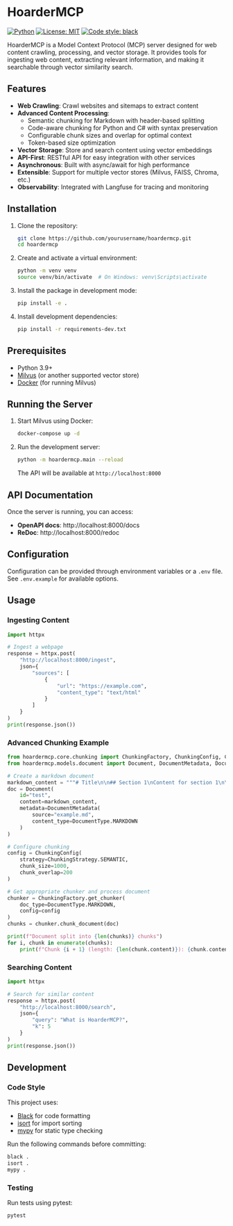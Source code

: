 # HoarderMCP

[![Python](https://img.shields.io/badge/python-3.9+-blue.svg)](https://www.python.org/downloads/)
[![License: MIT](https://img.shields.io/badge/License-MIT-yellow.svg)](https://opensource.org/licenses/MIT)
[![Code style: black](https://img.shields.io/badge/code%20style-black-000000.svg)](https://github.com/psf/black)

HoarderMCP is a Model Context Protocol (MCP) server designed for web content crawling, processing, and vector storage. It provides tools for ingesting web content, extracting relevant information, and making it searchable through vector similarity search.

## Features

- **Web Crawling**: Crawl websites and sitemaps to extract content
- **Advanced Content Processing**:
  - Semantic chunking for Markdown with header-based splitting
  - Code-aware chunking for Python and C# with syntax preservation
  - Configurable chunk sizes and overlap for optimal context
  - Token-based size optimization
- **Vector Storage**: Store and search content using vector embeddings
- **API-First**: RESTful API for easy integration with other services
- **Asynchronous**: Built with async/await for high performance
- **Extensible**: Support for multiple vector stores (Milvus, FAISS, Chroma, etc.)
- **Observability**: Integrated with Langfuse for tracing and monitoring

## Installation

1. Clone the repository:
   ```bash
   git clone https://github.com/yourusername/hoardermcp.git
   cd hoardermcp
   ```

2. Create and activate a virtual environment:
   ```bash
   python -m venv venv
   source venv/bin/activate  # On Windows: venv\Scripts\activate
   ```

3. Install the package in development mode:
   ```bash
   pip install -e .
   ```

4. Install development dependencies:
   ```bash
   pip install -r requirements-dev.txt
   ```

## Prerequisites

- Python 3.9+
- [Milvus](https://milvus.io/docs/install_standalone-docker.md) (or another supported vector store)
- [Docker](https://www.docker.com/) (for running Milvus)

## Running the Server

1. Start Milvus using Docker:
   ```bash
   docker-compose up -d
   ```

2. Run the development server:
   ```bash
   python -m hoardermcp.main --reload
   ```

   The API will be available at `http://localhost:8000`

## API Documentation

Once the server is running, you can access:

- **OpenAPI docs**: http://localhost:8000/docs
- **ReDoc**: http://localhost:8000/redoc

## Configuration

Configuration can be provided through environment variables or a `.env` file. See `.env.example` for available options.

## Usage

### Ingesting Content

```python
import httpx

# Ingest a webpage
response = httpx.post(
    "http://localhost:8000/ingest",
    json={
        "sources": [
            {
                "url": "https://example.com",
                "content_type": "text/html"
            }
        ]
    }
)
print(response.json())
```

### Advanced Chunking Example

```python
from hoardermcp.core.chunking import ChunkingFactory, ChunkingConfig, ChunkingStrategy
from hoardermcp.models.document import Document, DocumentMetadata, DocumentType

# Create a markdown document
markdown_content = """# Title\n\n## Section 1\nContent for section 1\n\n## Section 2\nContent for section 2"""
doc = Document(
    id="test",
    content=markdown_content,
    metadata=DocumentMetadata(
        source="example.md",
        content_type=DocumentType.MARKDOWN
    )
)

# Configure chunking
config = ChunkingConfig(
    strategy=ChunkingStrategy.SEMANTIC,
    chunk_size=1000,
    chunk_overlap=200
)

# Get appropriate chunker and process document
chunker = ChunkingFactory.get_chunker(
    doc_type=DocumentType.MARKDOWN,
    config=config
)
chunks = chunker.chunk_document(doc)

print(f"Document split into {len(chunks)} chunks")
for i, chunk in enumerate(chunks):
    print(f"Chunk {i + 1} (length: {len(chunk.content)}): {chunk.content[:50]}...")
```

### Searching Content

```python
import httpx

# Search for similar content
response = httpx.post(
    "http://localhost:8000/search",
    json={
        "query": "What is HoarderMCP?",
        "k": 5
    }
)
print(response.json())
```

## Development

### Code Style

This project uses:

- [Black](https://github.com/psf/black) for code formatting
- [isort](https://pycqa.github.io/isort/) for import sorting
- [mypy](http://mypy-lang.org/) for static type checking

Run the following commands before committing:

```bash
black .
isort .
mypy .
```

### Testing

Run tests using pytest:

```bash
pytest
```
